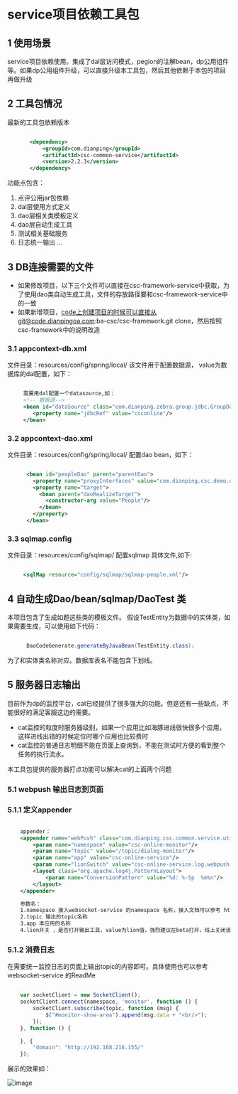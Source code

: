 # service项目依赖工具包

## 1 使用场景
service项目依赖使用。集成了dal层访问模式，pegion的注解bean，dp公用组件等。如果dp公用组件升级，可以直接升级本工具包，然后其他依赖于本包的项目再做升级

## 2 工具包情况

最新的工具包依赖版本

````xml

       <dependency>
           <groupId>com.dianping</groupId>
           <artifactId>csc-common-service</artifactId>
           <version>2.2.3</version>
       </dependency>

````


功能点包含：
1. 点评公用jar包依赖
2. dal层使用方式定义
3. dao层相关类模板定义
4. dao层自动生成工具
5. 测试相关基础服务
6. 日志统一输出
...

## 3 DB连接需要的文件
- 如果修改项目，以下三个文件可以直接在csc-framework-service中获取，为了使用dao类自动生成工具，文件的存放路径要和csc-framework-service中的一致
- 如果新增项目，code上创建项目的时候可以直接从git@code.dianpingoa.com:ba-csc/csc-framework.git clone，然后按照csc-framework中的说明改造

### 3.1 appcontext-db.xml
文件目录：resources/config/spring/local/
该文件用于配置数据源， value为数据库的dal配置，如下：

````xml

     需要用dal配置一个datasource,如：
     <!-- 数据源-->
     <bean id="dataSource" class="com.dianping.zebra.group.jdbc.GroupDataSource" init-method="init">
        <property name="jdbcRef" value="csconline"/>
     </bean>

````

###  3.2 appcontext-dao.xml
文件目录：resources/config/spring/local/
配置dao bean，如下：

```xml

      <bean id="peopleDao" parent="parentDao">
        <property name="proxyInterfaces" value="com.dianping.csc.demo.dao.PeopleDao"/>
        <property name="target">
          <bean parent="daoRealizeTarget">
            <constructor-arg value="People"/>
          </bean>
        </property>
      </bean>

```

### 3.3 sqlmap.config
文件目录：resources/config/sqlmap/
配置sqlmap 具体文件,如下:

```xml

     <sqlMap resource="config/sqlmap/sqlmap-people.xml"/>

```

## 4 自动生成Dao/bean/sqlmap/DaoTest 类

本项目包含了生成如题这些类的模板文件。
假设TestEntity为数据中的实体类，如果需要生成，可以使用如下代码：

```java

      DaoCodeGenerate.generateByJavaBean(TestEntity.class);

```
为了和实体类名称对应。数据库表名不能包含下划线。

## 5 服务器日志输出

目前作为dp的监控平台，cat已经提供了很多强大的功能。但是还有一些缺点，不能很好的满足客服这边的需要。
- cat监控的粒度时服务器级别，如果一个应用比如海豚进线很快很多个应用，这样进线出错的时候定位时哪个应用也比较费时
- cat监控的普通日志明细不能在页面上查询到，不能在测试时方便的看到整个任务的执行流水。

本工具包提供的服务器打点功能可以解决cat的上面两个问题

### 5.1 webpush 输出日志到页面

### 5.1.1 定义appender

```xml

    appender：
    <appender name="webPush" class="com.dianping.csc.common.service.util.WebPushAppender">
        <param name="namespace" value="csc-online-monitor"/>
        <param name="topic" value="/topic/dialog-monitor"/>
        <param name="app" value="csc-online-service"/>
        <param name="lionSwitch" value="csc-online-service.log.webpush.enabled"/>
        <layout class="org.apache.log4j.PatternLayout">
            <param name="ConversionPattern" value="%d: %-5p  %m%n"/>
        </layout>
    </appender>

    参数名：
    1.namespace 接入websocket-service 的namespace 名称，接入文档可以参考 http://wiki.sankuai.com/display/HAOBAO/web+push
    2.topic 输出的topic名称
    3.app 本应用的名称
    4.lion开关 ，是否打开输出工具，value为lion值，强烈建议在beta打开，线上关闭该功能，lion值为1 为打开状态
```

### 5.1.2 消费日志

   在需要统一监控日志的页面上输出topic的内容即可。具体使用也可以参考websocket-service 的ReadMe

```javascript

    var socketClient = new SocketClient();
    socketClient.connect(namespace, 'monitor', function () {
        socketClient.subscribe(topic, function (msg) {
            $("#monitor-show-area").append(msg.data + "<br/>");
        });
    }, function () {

    }, {
        "domain": "http://192.168.216.155/"
    });
```

   展示的效果如：

![image](http://code.dianpingoa.com/ba-csc/csc-websocket-service/raw/lightmerge/csc-websocket-service/src/main/resources/img/webPushAppender.png)
